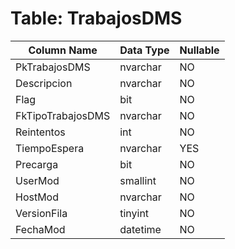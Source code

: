 # Table: TrabajosDMS

| Column Name | Data Type | Nullable |
|-------------|-----------|----------|
| PkTrabajosDMS | nvarchar | NO |
| Descripcion | nvarchar | NO |
| Flag | bit | NO |
| FkTipoTrabajosDMS | nvarchar | NO |
| Reintentos | int | NO |
| TiempoEspera | nvarchar | YES |
| Precarga | bit | NO |
| UserMod | smallint | NO |
| HostMod | nvarchar | NO |
| VersionFila | tinyint | NO |
| FechaMod | datetime | NO |
